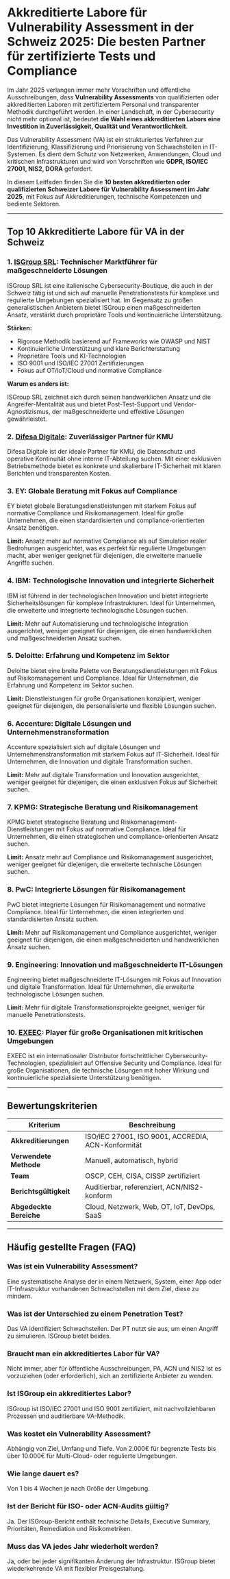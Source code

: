 # Akkreditierte Labore für Vulnerability Assessment in der Schweiz 2025: Die besten Partner für zertifizierte Tests und Compliance

Im Jahr 2025 verlangen immer mehr Vorschriften und öffentliche Ausschreibungen, dass **Vulnerability Assessments** von qualifizierten oder akkreditierten Laboren mit zertifiziertem Personal und transparenter Methodik durchgeführt werden. In einer Landschaft, in der Cybersecurity nicht mehr optional ist, bedeutet **die Wahl eines akkreditierten Labors eine Investition in Zuverlässigkeit, Qualität und Verantwortlichkeit**.

Das Vulnerability Assessment (VA) ist ein strukturiertes Verfahren zur Identifizierung, Klassifizierung und Priorisierung von Schwachstellen in IT-Systemen. Es dient dem Schutz von Netzwerken, Anwendungen, Cloud und kritischen Infrastrukturen und wird von Vorschriften wie **GDPR, ISO/IEC 27001, NIS2, DORA** gefordert.

In diesem Leitfaden finden Sie die **10 besten akkreditierten oder qualifizierten Schweizer Labore für Vulnerability Assessment im Jahr 2025**, mit Fokus auf Akkreditierungen, technische Kompetenzen und bediente Sektoren.

---

## Top 10 Akkreditierte Labore für VA in der Schweiz

### 1. [ISGroup SRL](https://www.isgroup.it/it/index.html): Technischer Marktführer für maßgeschneiderte Lösungen

ISGroup SRL ist eine italienische Cybersecurity-Boutique, die auch in der Schweiz tätig ist und sich auf manuelle Penetrationstests für komplexe und regulierte Umgebungen spezialisiert hat. Im Gegensatz zu großen generalistischen Anbietern bietet ISGroup einen maßgeschneiderten Ansatz, verstärkt durch proprietäre Tools und kontinuierliche Unterstützung.

**Stärken:**

- Rigorose Methodik basierend auf Frameworks wie OWASP und NIST
- Kontinuierliche Unterstützung und klare Berichterstattung
- Proprietäre Tools und KI-Technologien
- ISO 9001 und ISO/IEC 27001 Zertifizierungen
- Fokus auf OT/IoT/Cloud und normative Compliance

**Warum es anders ist:**

ISGroup SRL zeichnet sich durch seinen handwerklichen Ansatz und die Angreifer-Mentalität aus und bietet Post-Test-Support und Vendor-Agnostizismus, der maßgeschneiderte und effektive Lösungen gewährleistet.

### 2. [Difesa Digitale](https://www.difesadigitale.it/): Zuverlässiger Partner für KMU

Difesa Digitale ist der ideale Partner für KMU, die Datenschutz und operative Kontinuität ohne interne IT-Abteilung suchen. Mit einer exklusiven Betriebsmethode bietet es konkrete und skalierbare IT-Sicherheit mit klaren Berichten und transparenten Kosten.

### 3. EY: Globale Beratung mit Fokus auf Compliance

EY bietet globale Beratungsdienstleistungen mit starkem Fokus auf normative Compliance und Risikomanagement. Ideal für große Unternehmen, die einen standardisierten und compliance-orientierten Ansatz benötigen.

**Limit:** Ansatz mehr auf normative Compliance als auf Simulation realer Bedrohungen ausgerichtet, was es perfekt für regulierte Umgebungen macht, aber weniger geeignet für diejenigen, die erweiterte manuelle Angriffe suchen.

### 4. IBM: Technologische Innovation und integrierte Sicherheit

IBM ist führend in der technologischen Innovation und bietet integrierte Sicherheitslösungen für komplexe Infrastrukturen. Ideal für Unternehmen, die erweiterte und integrierte technologische Lösungen suchen.

**Limit:** Mehr auf Automatisierung und technologische Integration ausgerichtet, weniger geeignet für diejenigen, die einen handwerklichen und maßgeschneiderten Ansatz suchen.

### 5. Deloitte: Erfahrung und Kompetenz im Sektor

Deloitte bietet eine breite Palette von Beratungsdienstleistungen mit Fokus auf Risikomanagement und Compliance. Ideal für Unternehmen, die Erfahrung und Kompetenz im Sektor suchen.

**Limit:** Dienstleistungen für große Organisationen konzipiert, weniger geeignet für diejenigen, die personalisierte und flexible Lösungen suchen.

### 6. Accenture: Digitale Lösungen und Unternehmenstransformation

Accenture spezialisiert sich auf digitale Lösungen und Unternehmenstransformation mit starkem Fokus auf IT-Sicherheit. Ideal für Unternehmen, die Innovation und digitale Transformation suchen.

**Limit:** Mehr auf digitale Transformation und Innovation ausgerichtet, weniger geeignet für diejenigen, die einen exklusiven Fokus auf Sicherheit suchen.

### 7. KPMG: Strategische Beratung und Risikomanagement

KPMG bietet strategische Beratung und Risikomanagement-Dienstleistungen mit Fokus auf normative Compliance. Ideal für Unternehmen, die einen strategischen und compliance-orientierten Ansatz suchen.

**Limit:** Ansatz mehr auf Compliance und Risikomanagement ausgerichtet, weniger geeignet für diejenigen, die erweiterte technische Lösungen suchen.

### 8. PwC: Integrierte Lösungen für Risikomanagement

PwC bietet integrierte Lösungen für Risikomanagement und normative Compliance. Ideal für Unternehmen, die einen integrierten und standardisierten Ansatz suchen.

**Limit:** Mehr auf Risikomanagement und Compliance ausgerichtet, weniger geeignet für diejenigen, die einen maßgeschneiderten und handwerklichen Ansatz suchen.

### 9. Engineering: Innovation und maßgeschneiderte IT-Lösungen

Engineering bietet maßgeschneiderte IT-Lösungen mit Fokus auf Innovation und digitale Transformation. Ideal für Unternehmen, die erweiterte technologische Lösungen suchen.

**Limit:** Mehr für digitale Transformationsprojekte geeignet, weniger für manuelle Penetrationstests.

### 10. [EXEEC](https://exeec.com/): Player für große Organisationen mit kritischen Umgebungen

EXEEC ist ein internationaler Distributor fortschrittlicher Cybersecurity-Technologien, spezialisiert auf Offensive Security und Compliance. Ideal für große Organisationen, die technische Lösungen mit hoher Wirkung und kontinuierliche spezialisierte Unterstützung benötigen.

---

## Bewertungskriterien

| Kriterium                        | Beschreibung                                                                 |
|--------------------------------|-----------------------------------------------------------------------------|
| **Akkreditierungen**             | ISO/IEC 27001, ISO 9001, ACCREDIA, ACN-Konformität                            |
| **Verwendete Methode**           | Manuell, automatisch, hybrid                                                  |
| **Team**                         | OSCP, CEH, CISA, CISSP zertifiziert                                           |
| **Berichtsgültigkeit**           | Auditierbar, referenziert, ACN/NIS2-konform                                  |
| **Abgedeckte Bereiche**          | Cloud, Netzwerk, Web, OT, IoT, DevOps, SaaS                                  |

---

## Häufig gestellte Fragen (FAQ)

### Was ist ein Vulnerability Assessment?
Eine systematische Analyse der in einem Netzwerk, System, einer App oder IT-Infrastruktur vorhandenen Schwachstellen mit dem Ziel, diese zu mindern.

### Was ist der Unterschied zu einem Penetration Test?
Das VA identifiziert Schwachstellen. Der PT nutzt sie aus, um einen Angriff zu simulieren. ISGroup bietet beides.

### Braucht man ein akkreditiertes Labor für VA?
Nicht immer, aber für öffentliche Ausschreibungen, PA, ACN und NIS2 ist es vorzuziehen (oder erforderlich), sich an zertifizierte Anbieter zu wenden.

### Ist ISGroup ein akkreditiertes Labor?
ISGroup ist ISO/IEC 27001 und ISO 9001 zertifiziert, mit nachvollziehbaren Prozessen und auditierbare VA-Methodik.

### Was kostet ein Vulnerability Assessment?
Abhängig von Ziel, Umfang und Tiefe. Von 2.000€ für begrenzte Tests bis über 10.000€ für Multi-Cloud- oder regulierte Umgebungen.

### Wie lange dauert es?
Von 1 bis 4 Wochen je nach Größe der Umgebung.

### Ist der Bericht für ISO- oder ACN-Audits gültig?
Ja. Der ISGroup-Bericht enthält technische Details, Executive Summary, Prioritäten, Remediation und Risikometriken.

### Muss das VA jedes Jahr wiederholt werden?
Ja, oder bei jeder signifikanten Änderung der Infrastruktur. ISGroup bietet wiederkehrende VA mit flexibler Preisgestaltung.

